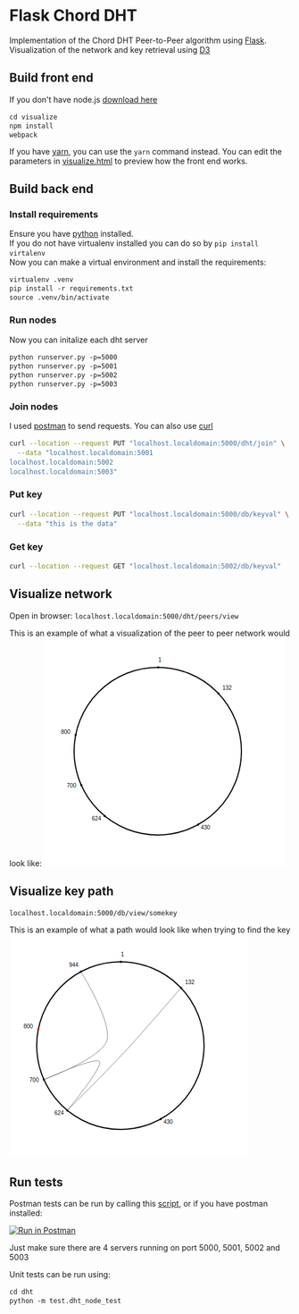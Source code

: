 # Flask Chord DHT
Implementation of the Chord DHT Peer-to-Peer algorithm using [Flask](http://flask.pocoo.org/).  
Visualization of the network and key retrieval using [D3](https://d3js.org/) 

## Build front end
If you don't have node.js [download here](https://nodejs.org/en/download/)
```
cd visualize
npm install
webpack
```
If you have [yarn](https://yarnpkg.com/en/docs/install), you can use the `yarn` command instead.
You can edit the parameters in [visualize.html](./visualize/visualize.html) to preview how the front end works.
## Build back end
### Install requirements
Ensure you have [python](https://www.python.org/downloads/) installed.  
If you do not have virtualenv installed you can do so by `pip install virtalenv`  
Now you can make a virtual environment and install the requirements:
```
virtualenv .venv
pip install -r requirements.txt
source .venv/bin/activate
```
### Run nodes
Now you can initalize each dht server
```
python runserver.py -p=5000
python runserver.py -p=5001
python runserver.py -p=5002
python runserver.py -p=5003
```

### Join nodes
I used [postman](https://www.getpostman.com/apps) to send requests. You can also use [curl](https://curl.haxx.se/download.html)
```bash
curl --location --request PUT "localhost.localdomain:5000/dht/join" \
  --data "localhost.localdomain:5001
localhost.localdomain:5002
localhost.localdomain:5003"
```

### Put key
```bash
curl --location --request PUT "localhost.localdomain:5000/db/keyval" \
  --data "this is the data"
```

### Get key
```bash
curl --location --request GET "localhost.localdomain:5002/db/keyval"
```

## Visualize network
Open in browser:
`localhost.localdomain:5000/dht/peers/view`

This is an example of what a visualization of the peer to peer network would look like:
![peer](./img/peers.png)

## Visualize key path
`localhost.localdomain:5000/db/view/somekey`

This is an example of what a path would look like when trying to find the key
![keypath](./img/keypath.png)

## Run tests
Postman tests can be run by calling this [script](./dht/test/run_postman_tests.sh), or if you have postman installed: 

[![Run in Postman](https://run.pstmn.io/button.svg)](https://app.getpostman.com/run-collection/ab23f768f73247af8bb0) 


Just make sure there are 4 servers running on port 5000, 5001, 5002 and 5003

Unit tests can be run using:
```
cd dht
python -m test.dht_node_test
```